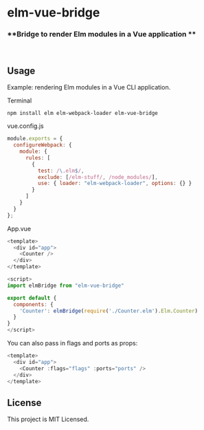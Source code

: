 # elm-vue-bridge

### **Bridge to render Elm modules in a Vue application **

<a id="/usage"></a>&nbsp;

## Usage

Example: rendering Elm modules in a Vue CLI application.

Terminal
```
npm install elm elm-webpack-loader elm-vue-bridge
```

vue.config.js
```javascript
module.exports = {
  configureWebpack: {
    module: {
      rules: [
        {
          test: /\.elm$/,
          exclude: [/elm-stuff/, /node_modules/],
          use: { loader: "elm-webpack-loader", options: {} }
        }
      ]
    }
  }
};

```


App.vue
```javascript
<template>
  <div id="app">
    <Counter />
  </div>
</template>

<script>
import elmBridge from "elm-vue-bridge"

export default {
  components: {
    'Counter': elmBridge(require('./Counter.elm').Elm.Counter)
  }
}
</script>
```

You can also pass in flags and ports as props:

```javascript
<template>
  <div id="app">
    <Counter :flags="flags" :ports="ports" />
  </div>
</template>
```

## License

This project is MIT Licensed.
